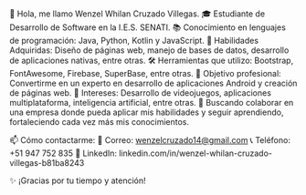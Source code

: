 
👋 Hola, me llamo Wenzel Whilan Cruzado Villegas.
🎓 Estudiante de Desarrollo de Software en la I.E.S. SENATI.
📚 Conocimiento en lenguajes de programación: Java, Python, Kotlin y JavaScript.
📖 Habilidades Adquiridas: Diseño de páginas web, manejo de bases de datos, desarrollo de aplicaciones nativas, entre otras.
🛠️ Herramientas que utilizo: Bootstrap, FontAwesome, Firebase, SuperBase, entre otras.
🚀 Objetivo profesional: Convertirme en un experto en desarrollo de aplicaciones Android y creación de páginas web.
👀 Intereses: Desarrollo de videojuegos, aplicaciones multiplataforma, inteligencia artificial, entre otras.
🤝 Buscando colaborar en una empresa donde pueda aplicar mis habilidades y seguir aprendiendo, fortaleciendo cada vez más mis conocimientos.

📫 Cómo contactarme:
📧 Correo: wenzelcruzado14@gmail.com
📞 Teléfono: +51 947 752 835
🔗 LinkedIn: linkedin.com/in/wenzel-whilan-cruzado-villegas-b81ba8243

✨ ¡Gracias por tu tiempo y atención!

